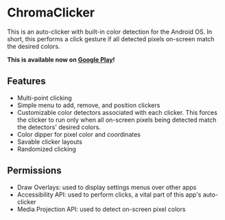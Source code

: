# ChromaClicker
This is an auto-clicker with built-in color detection for the Android OS. In short, this performs a click gesture if all detected pixels on-screen match the 
desired colors. 

**This is available now on [Google Play](https://play.google.com/store/apps/details?id=com.chromaclicker.app)!**

## Features
- Multi-point clicking
- Simple menu to add, remove, and position clickers
- Customizable color detectors associated with each clicker. This forces the clicker to run only when all on-screen pixels being detected match the detectors' desired colors.
- Color dipper for pixel color and coordinates
- Savable clicker layouts
- Randomized clicking

## Permissions
- Draw Overlays: used to display settings menus over other apps
- Accessibility API: used to perform clicks, a vital part of this app's auto-clicker
- Media Projection API: used to detect on-screen pixel colors

